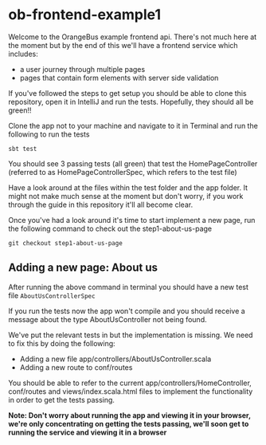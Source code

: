# ob-frontend-example1

Welcome to the OrangeBus example frontend api. There's not much here at the moment but by the end of this we'll have a frontend service which includes:

* a user journey through multiple pages
* pages that contain form elements with server side validation

If you've followed the steps to get setup you should be able to clone this repository, open it in IntelliJ and run the tests. Hopefully, they should all be green!!

Clone the app not to your machine and navigate to it in Terminal and run the following to run the tests

```
sbt test
```

You should see 3 passing tests (all green) that test the HomePageController (referred to as HomePageControllerSpec, which refers to the test file)

Have a look around at the files within the test folder and the app folder. It might not make much sense at the moment but don't worry, if you work through the guide in this repository it'll all become clear.

Once you've had a look around it's time to start implement a new page, run the following command to check out the step1-about-us-page

```
git checkout step1-about-us-page
```

## Adding a new page: About us

After running the above command in terminal you should have a new test file `AboutUsControllerSpec`

If you run the tests now the app won't compile and you should receive a message about the type AboutUsController not being found.

We've put the relevant tests in but the implementation is missing. We need to fix this by doing the following:

* Adding a new file app/controllers/AboutUsController.scala
* Adding a new route to conf/routes

You should be able to refer to the current app/controllers/HomeController, conf/routes and views/index.scala.html files to implement the functionality in order to get the tests passing.

**Note: Don't worry about running the app and viewing it in your browser, we're only concentrating on getting the tests passing, we'll soon get to running the service and viewing it in a browser**